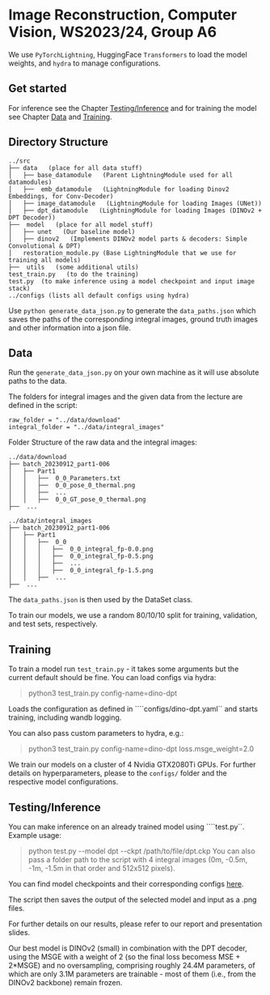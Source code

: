# Image Reconstruction, Computer Vision, WS2023/24, Group A6
We use ````PyTorchLightning````, HuggingFace ````Transformers```` to load the model weights, and ```hydra``` to manage configurations.

## Get started
For inference see the Chapter [Testing/Inference](#testinginference) and for training the model see Chapter [Data](#data) and [Training](#training).

## Directory Structure

    ../src
    ├── data   (place for all data stuff)
    │   ├── base_datamodule   (Parent LightningModule used for all datamodules)
    │   ├──  emb_datamodule   (LightningModule for loading Dinov2 Embeddings, for Conv-Decoder)
    │   ├── image_datamodule   (LightningModule for loading Images (UNet))
    │   ├── dpt_datamodule   (LightningModule for loading Images (DINOv2 + DPT Decoder))
    ├──  model   (place for all model stuff)
    │   ├── unet   (Our baseline model)
    │   ├── dinov2   (Implements DINOv2 model parts & decoders: Simple Convolutional & DPT)
    │   restoration_module.py (Base LightningModule that we use for training all models)
    ├──  utils   (some additional utils)
    test_train.py   (to do the training)
    test.py  (to make inference using a model checkpoint and input image stack)
    ../configs (lists all default configs using hydra)


Use `python generate_data_json.py` to generate the ```data_paths.json```
which saves the paths of the corresponding integral images, ground truth images and other information into a json file.

## Data

Run the ```generate_data_json.py``` on your own machine as it will use absolute paths to the data.

The folders for integral images and the given data from the lecture are defined in the script:

    raw_folder = "../data/download"
    integral_folder = "../data/integral_images"

Folder Structure of the raw data and the integral images:

    ../data/download
    ├── batch_20230912_part1-006
    │   ├── Part1
    │   │   ├──  0_0_Parameters.txt
    │   │   ├──  0_0_pose_0_thermal.png
    │   │   ├──  ...
    │   │   ├──  0_0_GT_pose_0_thermal.png
    ├──  ...
    
    ../data/integral_images
    ├── batch_20230912_part1-006
    │   ├── Part1
    │   │   ├──  0_0
    │   │   │   ├──  0_0_integral_fp-0.0.png
    │   │   │   ├──  0_0_integral_fp-0.5.png
    │   │   │   ├──  ...
    │   │   │   ├──  0_0_integral_fp-1.5.png
    │   │   ├──  ...
    ├──  ...

The ````data_paths.json```` is then used by the DataSet class.

To train our models, we use a random 80/10/10 split for training, validation, and test sets, respectively.

## Training

To train a model run `test_train.py` - it takes some arguments but the current default should be fine.
You can load configs via hydra:
> python3 test_train.py config-name=dino-dpt

Loads the configuration as defined in ````configs/dino-dpt.yaml`` and starts training, including wandb logging.

You can also pass custom parameters to hydra, e.g.:
> python3 test_train.py config-name=dino-dpt loss.msge_weight=2.0

We train our models on a cluster of 4 Nvidia GTX2080Ti GPUs. For further details on hyperparameters, please to the ```configs/``` folder and the respective model configurations.

## Testing/Inference
You can make inference on an already trained model using ````test.py``. Example usage:
> python test.py --model dpt --ckpt /path/to/file/dpt.ckp
You can also pass a folder path to the script with 4 integral images (0m, -0.5m, -1m, -1.5m in that order and 512x512 pixels).

You can find model checkpoints and their corresponding configs [here](https://drive.google.com/drive/folders/1ueuF1zs5QTb5_t6qXZaQjHwnOwg8Y_6n?usp=sharing).

The script then saves the output of the selected model and input as a .png files.

For further details on our results, please refer to our report and presentation slides.

Our best model is DINOv2 (small) in combination with the DPT decoder, using the MSGE with a weight of 2 (so the final loss becomess MSE + 2*MSGE) and no oversampling, comprising roughly 24.4M parameters, of which are only 3.1M parameters are trainable - most of them (i.e., from the DINOv2 backbone) remain frozen.

